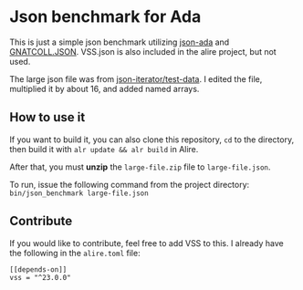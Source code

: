 # Json benchmark for Ada

This is just a simple json benchmark utilizing [json-ada](https://github.com/onox/json-ada) and [GNATCOLL.JSON](https://github.com/adacore/gnatcoll-core).  VSS.json is also included in the alire project, but not used.

The large json file was from [json-iterator/test-data](https://github.com/json-iterator/test-data). I edited the file, multiplied it by about 16, and added named arrays.

## How to use it

If you want to build it, you can also clone this repository, `cd` to the directory, then build it with `alr update && alr build` in Alire.

After that, you must **unzip** the `large-file.zip` file to `large-file.json`.

To run, issue the following command from the project directory: `bin/json_benchmark large-file.json`

## Contribute

If you would like to contribute, feel free to add VSS to this.  I already have the following in the `alire.toml` file:
```
[[depends-on]]
vss = "^23.0.0"
```

